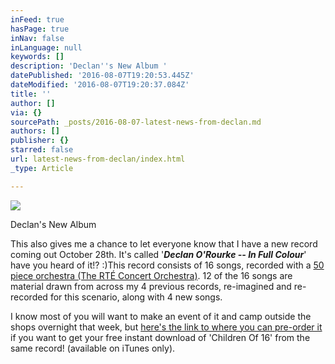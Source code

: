 ```yaml
---
inFeed: true
hasPage: true
inNav: false
inLanguage: null
keywords: []
description: 'Declan''s New Album '
datePublished: '2016-08-07T19:20:53.445Z'
dateModified: '2016-08-07T19:20:37.084Z'
title: ''
author: []
via: {}
sourcePath: _posts/2016-08-07-latest-news-from-declan.md
authors: []
publisher: {}
starred: false
url: latest-news-from-declan/index.html
_type: Article

---
```

![](https://the-grid-user-content.s3-us-west-2.amazonaws.com/edb114d8-2698-43ba-bcd3-f02dcacee2ac.jpg)

Declan's New Album

This also gives me a chance to let everyone know that I have a new record coming out October 28th. It's called '_**Declan O'Rourke -- In Full Colour**_' have you heard of it!? :)This record consists of 16 songs, recorded with a [50 piece orchestra (The RTÉ Concert Orchestra)][0].
12 of the 16 songs are material drawn from across my 4 previous 
records, re-imagined and re-recorded for this scenario, along with 4 new
songs.

I know most of you will want to make an event of it and camp outside the shops overnight that week, but [here's the link to where you can pre-order it][1] if you want to get your free instant download of 'Children Of 16' from the same record! (available on iTunes only).

[0]: https://www.facebook.com/permalink.php?story_fbid=1093708437317520&id=155059107849129
[1]: http://www.thewarnermusicshop.com/artist/declan-o-rourke
